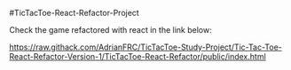 #TicTacToe-React-Refactor-Project

Check the game refactored with react in the link below:


https://raw.githack.com/AdrianFRC/TicTacToe-Study-Project/Tic-Tac-Toe-React-Refactor-Version-1/TicTacToe-React-Refactor/public/index.html
